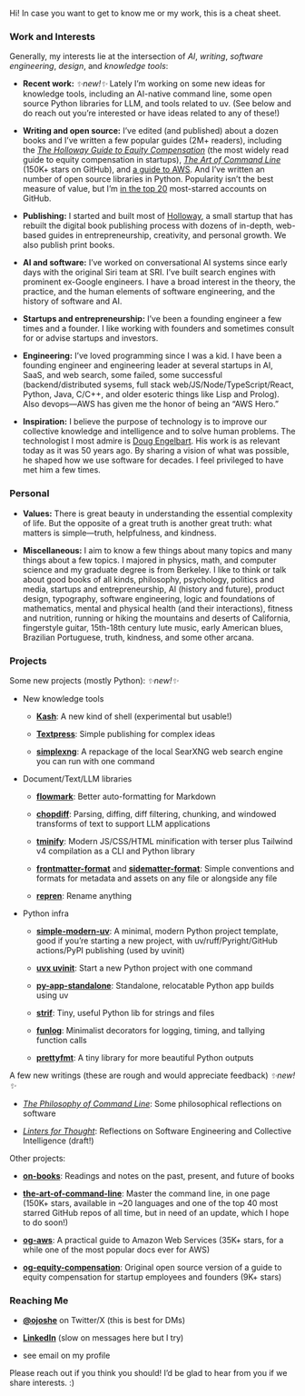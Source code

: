 Hi! In case you want to get to know me or my work, this is a cheat sheet.

### Work and Interests

Generally, my interests lie at the intersection of *AI*, *writing*, *software
engineering*, *design*, and *knowledge tools*:

- **Recent work:** *✨new!✨* Lately I’m working on some new ideas for knowledge tools,
  including an AI-native command line, some open source Python libraries for LLM, and
  tools related to uv.
  (See below and do reach out you’re interested or have ideas related to any of these!)

- **Writing and open source:** I’ve edited (and published) about a dozen books and I’ve
  written a few popular guides (2M+ readers), including the [*The Holloway Guide to
  Equity Compensation*](https://www.holloway.com/g/equity-compensation) (the most widely
  read guide to equity compensation in startups), [*The Art of Command
  Line*](https://github.com/jlevy/the-art-of-command-line) (150K+ stars on GitHub), and
  [a guide to AWS](https://github.com/open-guides/og-aws).
  And I’ve written an number of open source libraries in Python.
  Popularity isn’t the best measure of value, but I’m [in the top
  20](https://gitstar-ranking.com/users) most-starred accounts on GitHub.

- **Publishing:** I started and built most of
  [Holloway](https://www.holloway.com/catalog), a small startup that has rebuilt the
  digital book publishing process with dozens of in-depth, web-based guides in
  entrepreneurship, creativity, and personal growth.
  We also publish print books.

- **AI and software:** I’ve worked on conversational AI systems since early days with
  the original Siri team at SRI. I’ve built search engines with prominent ex-Google
  engineers. I have a broad interest in the theory, the practice, and the human elements
  of software engineering, and the history of software and AI.

- **Startups and entrepreneurship:** I’ve been a founding engineer a few times and a
  founder. I like working with founders and sometimes consult for or advise startups and
  investors.

- **Engineering:** I’ve loved programming since I was a kid.
  I have been a founding engineer and engineering leader at several startups in AI,
  SaaS, and web search, some failed, some successful (backend/distributed sysems, full
  stack web/JS/Node/TypeScript/React, Python, Java, C/C++, and older esoteric things
  like Lisp and Prolog).
  Also devops—AWS has given me the honor of being an “AWS Hero.”

- **Inspiration:** I believe the purpose of technology is to improve our collective
  knowledge and intelligence and to solve human problems.
  The technologist I most admire is
  [Doug Engelbart](https://en.wikipedia.org/wiki/Douglas_Engelbart). His work is as
  relevant today as it was 50 years ago.
  By sharing a vision of what was possible, he shaped how we use software for decades.
  I feel privileged to have met him a few times.

### Personal

- **Values:** There is great beauty in understanding the essential complexity of life.
  But the opposite of a great truth is another great truth: what matters is
  simple—truth, helpfulness, and kindness.

- **Miscellaneous:** I aim to know a few things about many topics and many things about
  a few topics. I majored in physics, math, and computer science and my graduate degree
  is from Berkeley. I like to think or talk about good books of all kinds, philosophy,
  psychology, politics and media, startups and entrepreneurship, AI (history and
  future), product design, typography, software engineering, logic and foundations of
  mathematics, mental and physical health (and their interactions), fitness and
  nutrition, running or hiking the mountains and deserts of California, fingerstyle
  guitar, 15th-18th century lute music, early American blues, Brazilian Portuguese,
  truth, kindness, and some other arcana.

### Projects

Some new projects (mostly Python): *✨new!✨*

- New knowledge tools

  - [**Kash**](https://github.com/jlevy/kash): A new kind of shell (experimental but
    usable!)

  - [**Textpress**](https://github.com/jlevy/textpress): Simple publishing for complex
    ideas

  - [**simplexng**](https://github.com/jlevy/simplexng): A repackage of the local
    SearXNG web search engine you can run with one command

- Document/Text/LLM libraries

  - [**flowmark**](https://github.com/jlevy/flowmark): Better auto-formatting for
    Markdown

  - [**chopdiff**](https://github.com/jlevy/chopdiff): Parsing, diffing, diff filtering,
    chunking, and windowed transforms of text to support LLM applications

  - [**tminify**](https://github.com/jlevy/tminify): Modern JS/CSS/HTML
    minification with terser plus Tailwind v4 compilation as a CLI and Python library

  - [**frontmatter-format**](https://github.com/jlevy/frontmatter-format) and [**sidematter-format**](https://github.com/jlevy/sidematter-format): Simple conventions and formats for metadata and assets on any file or alongside any file

  - [**repren**](https://github.com/jlevy/repren): Rename anything

- Python infra

  - [**simple-modern-uv**](https://github.com/jlevy/simple-modern-uv): A minimal, modern
    Python project template, good if you’re starting a new project, with
    uv/ruff/Pyright/GitHub actions/PyPI publishing (used by uvinit)

  - [**uvx uvinit**](https://git.new/uvinit): Start a new Python project with one
    command

  - [**py-app-standalone**](https://github.com/jlevy/py-app-standalone): Standalone,
    relocatable Python app builds using uv

  - [**strif**](https://github.com/jlevy/strif): Tiny, useful Python lib for strings and
    files

  - [**funlog**](https://github.com/jlevy/funlog): Minimalist decorators for logging,
    timing, and tallying function calls

  - [**prettyfmt**](https://github.com/jlevy/prettyfmt): A tiny library for more
    beautiful Python outputs

A few new writings (these are rough and would appreciate feedback) *✨new!✨*

- [*The Philosophy of Command
  Line*](https://github.com/jlevy/the-philosophy-of-command-line): Some philosophical
  reflections on software

- [*Linters for Thought*](https://github.com/jlevy/lft): Reflections on Software
  Engineering and Collective Intelligence (draft!)

Other projects:

- [**on-books**](https://github.com/jlevy/on-books): Readings and notes on the past,
  present, and future of books

- [**the-art-of-command-line**](https://github.com/jlevy/the-art-of-command-line):
  Master the command line, in one page (150K+ stars, available in ~20 languages and one
  of the top 40 most starred GitHub repos of all time, but in need of an update, which I
  hope to do soon!)

- [**og-aws**](https://github.com/open-guides/og-aws): A practical guide to Amazon Web
  Services (35K+ stars, for a while one of the most popular docs ever for AWS)

- [**og-equity-compensation**](https://github.com/jlevy/og-equity-compensation):
  Original open source version of a guide to equity compensation for startup employees
  and founders (9K+ stars)

### Reaching Me

- [**@ojoshe**](https://twitter.com/ojoshe) on Twitter/X (this is best for DMs)

- [**LinkedIn**](https://www.linkedin.com/in/jlevy/) (slow on messages here but I try)

- see email on my profile

Please reach out if you think you should!
I’d be glad to hear from you if we share interests.
:)
